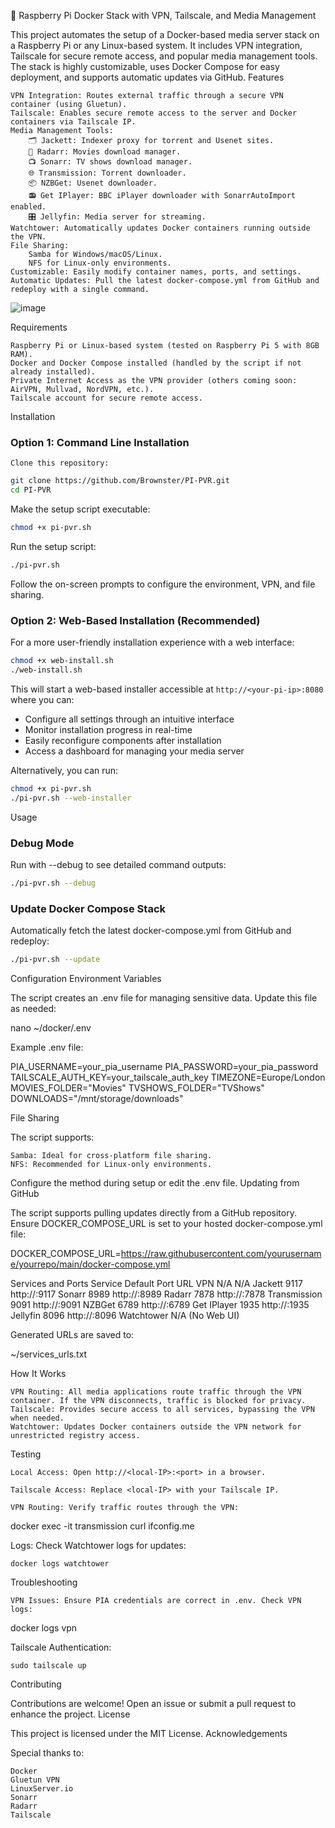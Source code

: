 🐳 Raspberry Pi Docker Stack with VPN, Tailscale, and Media Management

This project automates the setup of a Docker-based media server stack on a Raspberry Pi or any Linux-based system. It includes VPN integration, Tailscale for secure remote access, and popular media management tools. The stack is highly customizable, uses Docker Compose for easy deployment, and supports automatic updates via GitHub.
Features

    VPN Integration: Routes external traffic through a secure VPN container (using Gluetun).
    Tailscale: Enables secure remote access to the server and Docker containers via Tailscale IP.
    Media Management Tools:
        🗂️ Jackett: Indexer proxy for torrent and Usenet sites.
        🎥 Radarr: Movies download manager.
        📺 Sonarr: TV shows download manager.
        🌐 Transmission: Torrent downloader.
        📦 NZBGet: Usenet downloader.
        📻 Get IPlayer: BBC iPlayer downloader with SonarrAutoImport enabled.
        🎛️ Jellyfin: Media server for streaming.
    Watchtower: Automatically updates Docker containers running outside the VPN.
    File Sharing:
        Samba for Windows/macOS/Linux.
        NFS for Linux-only environments.
    Customizable: Easily modify container names, ports, and settings.
    Automatic Updates: Pull the latest docker-compose.yml from GitHub and redeploy with a single command.

![image](https://github.com/user-attachments/assets/60ce9daf-3f7a-4a59-8ab1-5eb4be74a7a7)


Requirements

    Raspberry Pi or Linux-based system (tested on Raspberry Pi 5 with 8GB RAM).
    Docker and Docker Compose installed (handled by the script if not already installed).
    Private Internet Access as the VPN provider (others coming soon: AirVPN, Mullvad, NordVPN, etc.).
    Tailscale account for secure remote access.

Installation

### Option 1: Command Line Installation

    Clone this repository:

```bash
git clone https://github.com/Brownster/PI-PVR.git
cd PI-PVR
```

Make the setup script executable:

```bash
chmod +x pi-pvr.sh
```

Run the setup script:

```bash
./pi-pvr.sh
```

Follow the on-screen prompts to configure the environment, VPN, and file sharing.

### Option 2: Web-Based Installation (Recommended)

For a more user-friendly installation experience with a web interface:

```bash
chmod +x web-install.sh
./web-install.sh
```

This will start a web-based installer accessible at `http://<your-pi-ip>:8080` where you can:
- Configure all settings through an intuitive interface
- Monitor installation progress in real-time
- Easily reconfigure components after installation
- Access a dashboard for managing your media server

Alternatively, you can run:

```bash
chmod +x pi-pvr.sh
./pi-pvr.sh --web-installer
```

Usage
### Debug Mode

Run with --debug to see detailed command outputs:

```bash
./pi-pvr.sh --debug
```

### Update Docker Compose Stack

Automatically fetch the latest docker-compose.yml from GitHub and redeploy:

```bash
./pi-pvr.sh --update
```

Configuration
Environment Variables

The script creates an .env file for managing sensitive data. Update this file as needed:

nano ~/docker/.env

Example .env file:

PIA_USERNAME=your_pia_username
PIA_PASSWORD=your_pia_password
TAILSCALE_AUTH_KEY=your_tailscale_auth_key
TIMEZONE=Europe/London
MOVIES_FOLDER="Movies"
TVSHOWS_FOLDER="TVShows"
DOWNLOADS="/mnt/storage/downloads"

File Sharing

The script supports:

    Samba: Ideal for cross-platform file sharing.
    NFS: Recommended for Linux-only environments.

Configure the method during setup or edit the .env file.
Updating from GitHub

The script supports pulling updates directly from a GitHub repository. Ensure DOCKER_COMPOSE_URL is set to your hosted docker-compose.yml file:

DOCKER_COMPOSE_URL=https://raw.githubusercontent.com/yourusername/yourrepo/main/docker-compose.yml

Services and Ports
Service	Default Port	URL
VPN	N/A	N/A
Jackett	9117	http://<IP>:9117
Sonarr	8989	http://<IP>:8989
Radarr	7878	http://<IP>:7878
Transmission	9091	http://<IP>:9091
NZBGet	6789	http://<IP>:6789
Get IPlayer	1935	http://<IP>:1935
Jellyfin	8096	http://<IP>:8096
Watchtower	N/A	(No Web UI)

Generated URLs are saved to:

~/services_urls.txt

How It Works

    VPN Routing: All media applications route traffic through the VPN container. If the VPN disconnects, traffic is blocked for privacy.
    Tailscale: Provides secure access to all services, bypassing the VPN when needed.
    Watchtower: Updates Docker containers outside the VPN network for unrestricted registry access.

Testing

    Local Access: Open http://<local-IP>:<port> in a browser.

    Tailscale Access: Replace <local-IP> with your Tailscale IP.

    VPN Routing: Verify traffic routes through the VPN:

docker exec -it transmission curl ifconfig.me

Logs: Check Watchtower logs for updates:

    docker logs watchtower

Troubleshooting

    VPN Issues: Ensure PIA credentials are correct in .env. Check VPN logs:

docker logs vpn

Tailscale Authentication:

    sudo tailscale up

Contributing

Contributions are welcome! Open an issue or submit a pull request to enhance the project.
License

This project is licensed under the MIT License.
Acknowledgements

Special thanks to:

    Docker
    Gluetun VPN
    LinuxServer.io
    Sonarr
    Radarr
    Tailscale
